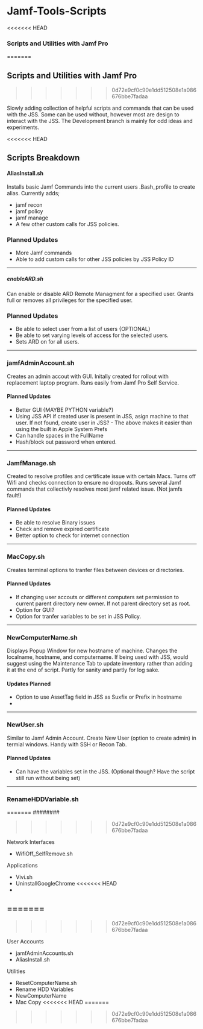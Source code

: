 # Jamf-Tools-Scripts

<<<<<<< HEAD
### Scripts and Utilities with Jamf Pro
=======
## Scripts and Utilities with Jamf Pro
>>>>>>> 0d72e9cf0c90e1dd512508e1a086676bbe7fadaa

Slowly adding collection of helpful scripts and commands that can be used with the JSS.
Some can be used without, however most are design to interact with the JSS.
The Development branch is mainly for odd ideas and experiments.

<<<<<<< HEAD
## Scripts Breakdown

#### AliasInstall.sh
Installs basic Jamf Commands into the current users .Bash_profile to create alias.
Currently adds;
  - jamf recon
  - jamf policy
  - jamf manage
  - A few other custom calls for JSS policies.

### Planned Updates
- More Jamf commands
- Able to add custom calls for other JSS policies by JSS Policy ID

--------------------------

##### enableARD.sh
Can enable or disable ARD Remote Managment for a specified user.
Grants full or removes all privileges for the specified user.

### Planned Updates
- Be able to select user from a list of users {OPTIONAL}
- Be able to set varying levels of access for the selected users.
- Sets ARD on for all users.

---------------------------

### jamfAdminAccount.sh
Creates an admin accout with GUI. Initally created for rollout with replacement laptop program.
Runs easily from Jamf Pro Self Service.

#### Planned Updates
- Better GUI {MAYBE PYTHON variable?}
- Using JSS API if created user is present in JSS, asign machine to that user. If not found, create user in JSS?
		- The above makes it easier than using the built in Apple System Prefs
- Can handle spaces in the FullName
- Hash/block out password when entered.

---------------------------

### JamfManage.sh
Created to resolve profiles and certificate issue with certain Macs.
Turns off Wifi and checks connection to ensure no dropouts. Runs several Jamf commands that collectivly resolves most jamf related issue.
(Not jamfs fault!)

#### Planned Updates
- Be able to resolve Binary issues 
- Check and remove expired certificate
- Better option to check for internet connection

---------------------------

### MacCopy.sh
Creates terminal options to tranfer files between devices or directories.

#### Planned Updates
- If changing user accouts or different computers set permission to current parent directory new owner. If not parent directory set as root.
- Option for GUI?
- Option for tranfer variables to be set in JSS Policy.

---------------------------

### NewComputerName.sh
Displays Popup Window for new hostname of machine.
Changes the localname, hostname, and computername.
If being used with JSS, would suggest using the Maintenance Tab to update inventory rather than adding it at the end of script.
Partly for sanity and partly for log sake.

#### Updates Planned 
- Option to use AssetTag field in JSS as Suxfix or Prefix in hostname
- 

---------------------------

### NewUser.sh
Similar to Jamf Admin Account. Create New User (option to create admin) in termial windows. 
Handy with SSH or Recon Tab. 

#### Planned Updates
- Can have the variables set in the JSS. (Optional though? Have the script still run without being set)

---------------------------

### RenameHDDVariable.sh




=======
########
>>>>>>> 0d72e9cf0c90e1dd512508e1a086676bbe7fadaa

Network Interfaces

- WifiOff_SelfRemove.sh

Applications
- Vivi.sh
- UninstallGoogleChrome
<<<<<<< HEAD
-
=======
- 
>>>>>>> 0d72e9cf0c90e1dd512508e1a086676bbe7fadaa

User Accounts
- jamfAdminAccounts.sh
- AliasInstall.sh


Utilities
- ResetComputerName.sh
- Rename HDD Variables
- NewComputerName
- Mac Copy
<<<<<<< HEAD
=======

>>>>>>> 0d72e9cf0c90e1dd512508e1a086676bbe7fadaa
